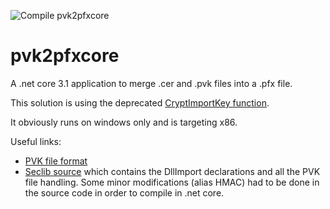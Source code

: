 ![Compile pvk2pfxcore](https://github.com/andreasbotsikas/pvk2pfxcore/workflows/Compile%20pvk2pfxcore/badge.svg)
# pvk2pfxcore

A .net core 3.1 application to merge .cer and .pvk files into a .pfx file. 

This solution is using the deprecated [CryptImportKey function](https://docs.microsoft.com/en-us/windows/win32/api/wincrypt/nf-wincrypt-cryptimportkey).

It obviously runs on windows only and is targeting x86.

Useful links:
- [PVK file format](http://justsolve.archiveteam.org/wiki/PVK)
- [Seclib source](http://www.mentalis.org/soft/projects/seclib/) which contains the DllImport declarations and all the PVK file handling. Some minor modifications (alias HMAC) had to be done in the source code in order to compile in .net core.
